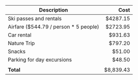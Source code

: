 | Description                           | Cost  |
| ------------------------------------- | -----:|
| Ski passes and rentals                |$4287.15|
| Airfare ($544.79 / person * 5 people) |$2723.95|
| Car rental                            |$931.63 |
| Nature Trip                           |$797.20 |
| Snacks                                |$51.00  |
| Parking for day excursions            |$48.50  |
|                                       |        |
| **Total**                             |$8,839.43 |
